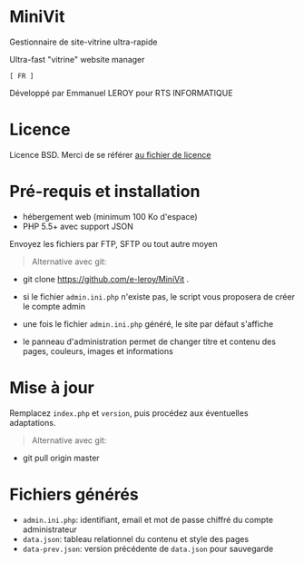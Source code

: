 MiniVit
=======

Gestionnaire de site-vitrine ultra-rapide

Ultra-fast "vitrine" website manager

`[ FR ]`

Développé par Emmanuel LEROY pour RTS INFORMATIQUE


Licence
===================

Licence BSD. Merci de se référer [au fichier de licence](LICENSE)

Pré-requis et installation
===================

- hébergement web (minimum 100 Ko d'espace)
- PHP 5.5+ avec support JSON

Envoyez les fichiers par FTP, SFTP ou tout autre moyen

> Alternative avec git:
- git clone https://github.com/e-leroy/MiniVit .

- si le fichier `admin.ini.php` n'existe pas, le script vous proposera de créer le compte admin
- une fois le fichier `admin.ini.php` généré, le site par défaut s'affiche
- le panneau d'administration permet de changer titre et contenu des pages, couleurs, images et informations

Mise à jour
===================

Remplacez `index.php` et `version`, puis procédez aux éventuelles adaptations.

> Alternative avec git:
- git pull origin master

Fichiers générés
===================

- `admin.ini.php`: identifiant, email et mot de passe chiffré du compte administrateur
- `data.json`: tableau relationnel du contenu et style des pages
- `data-prev.json`: version précédente de `data.json` pour sauvegarde
